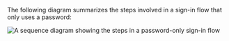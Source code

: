 The following diagram summarizes the steps involved in a sign-in flow that only uses a password:

<div class="full">

![A sequence diagram showing the steps in a password-only sign-in flow](/img/oie-embedded-sdk/oie-embedded-nodejs-sign-in-pwd-only-flow-diagram.png)

<!--
   Source image: https://www.figma.com/file/YH5Zhzp66kGCglrXQUag2E/%F0%9F%93%8A-Updated-Diagrams-for-Dev-Docs?type=design&node-id=4640-82438&mode=design&t=euNZ4f92mOLnin29-11  oie-embedded-nodejs-sign-in-pwd-only-flow-diagram
-->

</div>
